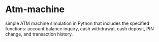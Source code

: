 # Atm-machine
simple ATM machine simulation in Python that includes the specified functions: account balance inquiry, cash withdrawal, cash deposit, PIN change, and transaction history.
